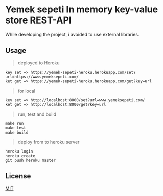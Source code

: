 # Yemek sepeti In memory key-value store REST-API

While developing the project, i avoided to use external libraries.

## Usage
>deployed to Heroku 
```
key set => https://yemek-sepeti-heroku.herokuapp.com/set?url=https://www.yemeksepeti.com/
ket get => https://yemek-sepeti-heroku.herokuapp.com/get?key=url

```

>for local
```
key set => http://localhost:8000/set?url=www.yemeksepeti.com/
ket get => http://localhost:8000/get?key=url

```

>run, test and build
```
make run
make test
make build

```


>deploy from to heroku server
```
heroku login
heroku create
git push heroku master

```


## License
[MIT](https://choosealicense.com/licenses/mit/)